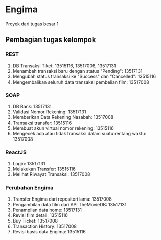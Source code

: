 # Engima
Proyek dari tugas besar 1


## Pembagian tugas kelompok
### REST
1. DB Transaksi Tiket: 13515116, 13517008, 13517131
2. Menambah transaksi baru dengan status "Pending": 13517131
3. Mengubah status transaksi ke "Success" dan "Cancelled": 13515116
4. Mengembalikan seluruh data transaksi pembelian film: 13517008


### SOAP
1. DB Bank: 13517131
2. Validasi Nomor Rekening: 13517131
3. Memberikan Data Rekening Nasabah: 13517008
4. Transaksi transfer: 13515116
5. Membuat akun virtual nomor rekening: 13515116
6. Mengecek ada atau tidak transaksi dalam suatu rentang waktu: 13517008


### ReactJS
1. Login: 13517131
2. Melakukan Transfer: 13515116
3. Melihat Riwayat Transaksi: 13517008


### Perubahan Engima
1. Transfer Engima dari repositori lama: 13517008
2. Pengambilan data film dari API TheMovieDB: 13517131
3. Penampilan data home: 13517131
4. Revisi film detail: 13515116
5. Buy Ticket: 13517008
6. Transaction History: 13517008
7. Revisi basis data Engima: 13515116
